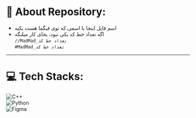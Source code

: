 # 💫 About Repository:
- اسم فایل اینجا با اسمی که توی فیگما هست یکیه<br>
- اگه تعداد خط کد یکی نبود، یجای کار میلنگه <br>
`//MadMad_تعداد خط کد` <br>
`#MadMad_تعداد خط کد` <br>

---

# 💻 Tech Stacks:  
![C++](https://img.shields.io/badge/c++-%2300599C.svg?style=for-the-badge&logo=c%2B%2B&logoColor=white)  
![Python](https://img.shields.io/badge/python-3670A0?style=for-the-badge&logo=python&logoColor=ffdd54)  
![Figma](https://img.shields.io/badge/figma-%23F24E1E.svg?style=for-the-badge&logo=figma&logoColor=white)  
